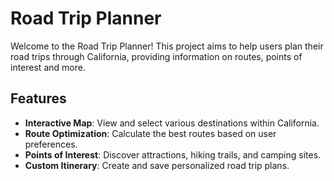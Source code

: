 # Road Trip Planner

Welcome to the Road Trip Planner! This project aims to help users plan their road trips through California, providing information on routes, points of interest and more.

## Features

- **Interactive Map**: View and select various destinations within California.
- **Route Optimization**: Calculate the best routes based on user preferences.
- **Points of Interest**: Discover attractions, hiking trails, and camping sites.
- **Custom Itinerary**: Create and save personalized road trip plans.
